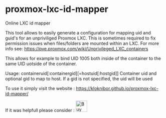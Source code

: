 # proxmox-lxc-id-mapper
Online LXC id mapper

This tool allows to easily generate a configuration for mapping uid and guid's for an unpriviliged Proxmox LXC.
This is sometimes required to fix permission issues when files/folders are mounted within an LXC.
For more info see: https://pve.proxmox.com/wiki/Unprivileged_LXC_containers

This allows for example to bind UID 1005 both inside of the container to the same UID uotside of the container.

Usage:
containeruid[:containergid][=hostuid[:hostgid]]
Container uid and optional gid to map to host. If a gid is not specified, the uid will be used

To use it simply visit the website : https://kloknibor.github.io/proxmox-lxc-id-mapper/

If it was helpfull please consider :
<a href='https://ko-fi.com/V7V1SYHL4' target='_blank'><img height='36' style='border:0px;height:36px;' src='https://storage.ko-fi.com/cdn/kofi3.png?v=3' border='0' alt='Buy Me a Coffee at ko-fi.com' /></a>
